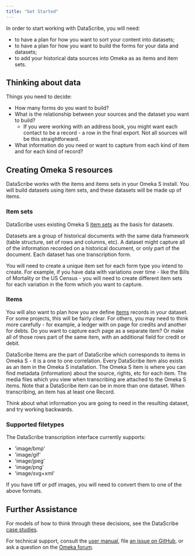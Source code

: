```yaml
---
title: "Get Started"
---
```


In order to start working with DataScribe, you will need:

- to have a plan for how you want to sort your content into datasets;
- to have a plan for how you want to build the forms for your data and datasets;
- to add your historical data sources into Omeka as as items and item sets.

## Thinking about data

Things you need to decide:

- How many forms do you want to build?
- What is the relationship between your sources and the dataset you want to build?
    - If you were working with an address book, you might want each contact to be a record - a row in the final export. Not all sources will be this straightforward.
- What information do you need or want to capture from each kind of item and for each kind of record?

## Creating Omeka S resources

DataScribe works with the items and items sets in your Omeka S install. You will build datasets using item sets, and these datasets will be made up of items.

### Item sets

DataScribe uses existing Omeka S [item sets](https://omeka.org/s/docs/user-manual/content/item-sets/) as the basis for datasets.

Datasets are a group of historical documents with the same data framework (table structure, set of rows and columns, etc). A dataset might capture all of the information recorded on a historical document, or only part of the document. Each dataset has one transcription form. 

You will need to create a unique item set for each form type you intend to create. For example, if you have data with variations over time - like the Bills of Mortality or the US Census - you will need to create different item sets for each variation in the form which you want to capture.

### Items

You will also want to plan how you are define [items](https://omeka.org/s/docs/user-manual/content/items/) records in your dataset. For some projects, this will be fairly clear. For others, you may need to think more carefully - for example, a ledger with on page for credits and another for debts. Do you want to capture each page as a separate item? Or make all of those rows part of the same item, with an additional field for credit or debit.

DataScribe Items are the part of DataScribe which corresponds to items in Omeka S - it is a one to one correlation. Every DataScribe item also exists as an item in the Omeka S installation. The Omeka S item is where you can find metadata (information) about the source, rights, etc for each item. The media files which you view when transcribing are attached to the Omeka S items. Note that a DataScribe item can be in more than one dataset. When transcribing, an item has at least one Record.

Think about what information you are going to need in the resulting dataset, and try working backwards.

### Supported filetypes

The DataScribe transcription interface currently supports:

- 'image/bmp'
- 'image/gif'
- 'image/jpeg'
- 'image/png'
- 'image/svg+xml'

If you have tiff or pdf images, you will need to convert them to one of the above formats.

## Further Assistance

For models of how to think through these decisions, see the DataScribe [case studies](/casestudies/).

For technical support, consult the [user manual](https://github.com/chnm/Datascribe-module/wiki), file [an issue on GitHub](https://github.com/chnm/Datascribe-module/issues), or ask a question on the [Omeka forum](https://forum.omeka.org/c/omeka-s/modules/22).

